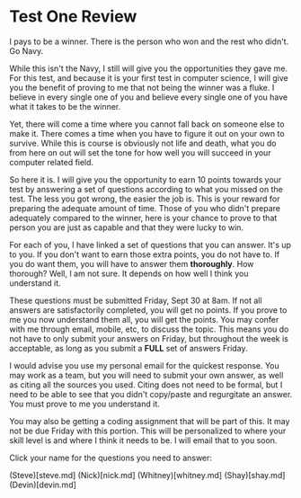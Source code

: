 # Test One Review
I pays to be a winner. There is the person who won and the rest who didn't. Go Navy.

While this isn't the Navy, I still will give you the opportunities they gave me. For this test,
and because it is your first test in computer science, I will give you the benefit of proving to me that not being the winner was a fluke. I believe in every single one of you and believe every single one of you have what it takes to be the winner.

Yet, there will come a time where you cannot fall back on someone else to make it. There comes a time when you have to figure it out on your own to survive. While this is course is obviously not life and death, what you do from here on out will set the tone for how well you will succeed in your computer related field.

So here it is. I will give you the opportunity to earn 10 points towards your test by answering a set of questions according to what you missed on the test. The less you got wrong, the easier the job is. This is your reward for preparing the adequate amount of time. Those of you who didn't prepare adequately compared to the winner, here is your chance to prove to that person you are just as capable and that they were lucky to win.

For each of you, I have linked a set of questions that you can answer. It's up to you. If you don't want to earn those extra points, you do not have to. If you do want them, you will have to answer them **thoroughly**. How thorough? Well, I am not sure. It depends on how well I think you understand it.

These questions must be submitted Friday, Sept 30 at 8am. If not all answers are satisfactorily completed, you will get no points. If you prove to me you now understand them all, you will get the points. You may confer with me through email, mobile, etc, to discuss the topic. This means you do not have to only submit your answers on Friday, but throughout the week is acceptable, as long as you submit a **FULL** set of answers Friday.

I would advise you use my personal email for the quickest response. You may work as a team, but you will need to submit your own answer, as well as citing all the sources you used. Citing does not need to be formal, but I need to be able to see that you didn't copy/paste and regurgitate an answer. You must prove to me you understand it.

You may also be getting a coding assignment that will be part of this. It may not be due Friday with this portion. This will be personalized to where your skill level is and where I think it needs to be. I will email that to you soon.

Click your name for the questions you need to answer:

(Steve)[steve.md]
(Nick)[nick.md]
(Whitney)[whitney.md]
(Shay)[shay.md]
(Devin)[devin.md]
